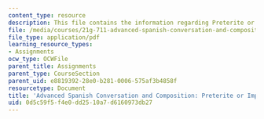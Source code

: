 ```yaml
---
content_type: resource
description: This file contains the information regarding Preterite or Imperfect.
file: /media/courses/21g-711-advanced-spanish-conversation-and-composition-spring-2014/0d5c59f5f4e0dd2510a7d6160973db27_MIT21G_711S14_Preterito.pdf
file_type: application/pdf
learning_resource_types:
- Assignments
ocw_type: OCWFile
parent_title: Assignments
parent_type: CourseSection
parent_uid: e8819392-28e0-b281-0006-575af3b4858f
resourcetype: Document
title: 'Advanced Spanish Conversation and Composition: Preterite or Imperfect'
uid: 0d5c59f5-f4e0-dd25-10a7-d6160973db27
---
```

